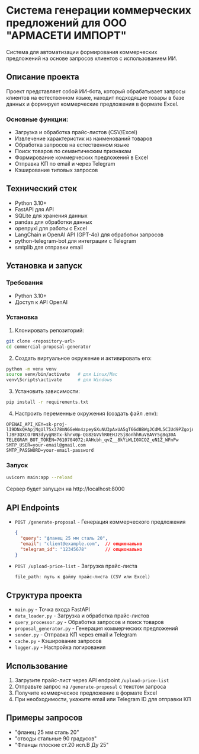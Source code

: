 # Система генерации коммерческих предложений для ООО "АРМАСЕТИ ИМПОРТ"

Система для автоматизации формирования коммерческих предложений на основе запросов клиентов с использованием ИИ.

## Описание проекта

Проект представляет собой ИИ-бота, который обрабатывает запросы клиентов на естественном языке, находит подходящие товары в базе данных и формирует коммерческие предложения в формате Excel.

### Основные функции:

- Загрузка и обработка прайс-листов (CSV/Excel)
- Извлечение характеристик из наименований товаров
- Обработка запросов на естественном языке
- Поиск товаров по семантическим признакам
- Формирование коммерческих предложений в Excel
- Отправка КП по email и через Telegram
- Кэширование типовых запросов

## Технический стек

- Python 3.10+
- FastAPI для API
- SQLite для хранения данных
- pandas для обработки данных
- openpyxl для работы с Excel
- LangChain и OpenAI API (GPT-4o) для обработки запросов
- python-telegram-bot для интеграции с Telegram
- smtplib для отправки email

## Установка и запуск

### Требования

- Python 3.10+
- Доступ к API OpenAI

### Установка

1. Клонировать репозиторий:

```bash
git clone <repository-url>
cd commercial-proposal-generator
```

2. Создать виртуальное окружение и активировать его:

```bash
python -m venv venv
source venv/bin/activate   # для Linux/Mac
venv\Scripts\activate      # для Windows
```

3. Установить зависимости:

```bash
pip install -r requirements.txt
```

4. Настроить переменные окружения (создать файл .env):

```
OPENAI_API_KEY=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
TELEGRAM_BOT_TOKEN=7610704072:AAHcbh_qvZ__8kYiWLI0XCOZ_eN1Z_WFnPw
SMTP_USER=your-email@gmail.com
SMTP_PASSWORD=your-email-password
```

### Запуск

```bash
uvicorn main:app --reload
```

Сервер будет запущен на http://localhost:8000

## API Endpoints

- `POST /generate-proposal` - Генерация коммерческого предложения
  ```json
  {
    "query": "фланец 25 мм сталь 20",
    "email": "client@example.com",  // опционально
    "telegram_id": "12345678"       // опционально
  }
  ```

- `POST /upload-price-list` - Загрузка прайс-листа
  ```
  file_path: путь к файлу прайс-листа (CSV или Excel)
  ```

## Структура проекта

- `main.py` - Точка входа FastAPI
- `data_loader.py` - Загрузка и обработка прайс-листов
- `query_processor.py` - Обработка запросов и поиск товаров
- `proposal_generator.py` - Генерация коммерческих предложений
- `sender.py` - Отправка КП через email и Telegram
- `cache.py` - Кэширование запросов
- `logger.py` - Настройка логирования

## Использование

1. Загрузите прайс-лист через API endpoint `/upload-price-list`
2. Отправьте запрос на `/generate-proposal` с текстом запроса
3. Получите коммерческое предложение в формате Excel
4. При необходимости, укажите email или Telegram ID для отправки КП

## Примеры запросов

- "фланец 25 мм сталь 20"
- "отводы стальные 90 градусов"
- "Фланцы плоские ст.20 исп.В Ду 25" 
